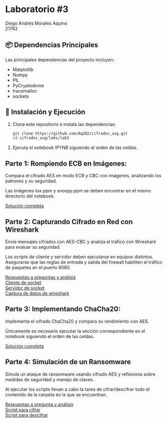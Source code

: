 # Laboratorio #3
Diego Andrés Morales Aquino <br>
21762

## 📦 Dependencias Principales

Las principales dependencias del proyecto incluyen:

- Matplotlib
- Numpy
- PIL
- PyCryptodome
- tracemalloc
- sockets

## 🚀 Instalación y Ejecución

1. Clona este repositorio e instala las dependencias:

    ```bash
    git clone https://github.com/Aq202/cifrados_uvg.git
    cd cifrados_uvg/labs/lab3
    ```
2. Ejecuta el notebook IPYNB siguiendo el orden de las celdas.


## Parte 1: Rompiendo ECB en Imágenes: 
Compara el cifrado AES en modo ECB y CBC con imágenes, analizando los patrones y su seguridad.

Las imágenes tux.ppm y snoopy.ppm se deben encontrar en el mismo directorio del notebook. 

[Solución completa](lab3.ipynb)

## Parte 2: Capturando Cifrado en Red con Wireshark
Envia mensajes cifrados con AES-CBC y analiza el tráfico con Wireshark para evaluar su seguridad.

Los scripts de cliente y servidor deben ejecutarse en equipos distintos. Asegurarse que las reglas de entrada y salida del firewall habiliten el tráfico de paquetes en el puerto 8080.

[Respuestas a preguntas y análisis](lab3.ipynb)<br>
[Cliente de socket](parte2/socket_client.py)<br>
[Servidor de socket](parte2/socket_server.py)<br>
[Captura de datos de wireshark](parte2/captura-wireshark.pcap)<br>

## Parte 3: Implementando ChaCha20: 
Implementa el cifrado ChaCha20 y compara su rendimiento con AES.

Únicamente es necesario ejecutar la sección correspondiente en el notebook siguiendo el orden de las celdas.

[Solución completa](lab3.ipynb)

## Parte 4: Simulación de un Ransomware
Simula un ataque de ransomware usando cifrado AES y reflexiona sobre medidas de seguridad y manejo de claves.

Al ejecutar los scripts llevan a cabo la tarea de cifrar/descifrar todo el contenido de la carpeta en la que se encuentran.

[Respuestas a pregunta y análisis](lab3.ipynb)<br>
[Script para cifrar](parte4/cypher_randsomware.py)<br>
[Script para descifrar](parte4/decypher_randsomware.py)<br>